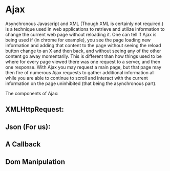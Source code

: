 Ajax
====

Asynchronous Javascript and XML (Though XML is certainly not required.) is a
technique used in web applications to retrieve and utilize information to change
the current web page without reloading it. One can tell if Ajax is being used if
(in chrome for example), you see the page loading new information and adding
that content to the page without seeing the reload button change to an X and
then back, and without seeing any of the other content go away momentarily. This
is different than how things used to be where for every page viewed there was
one request to a server, and then one response. With Ajax you may request a main
page, but that page may then fire of numerous Ajax requests to gather additional
information all while you are able to continue to scroll and interact with the
current information on the page uninhibited (that being the asynchronous part).

The components of Ajax:

## XMLHttpRequest:

## Json (For us):

## A Callback

## Dom Manipulation


